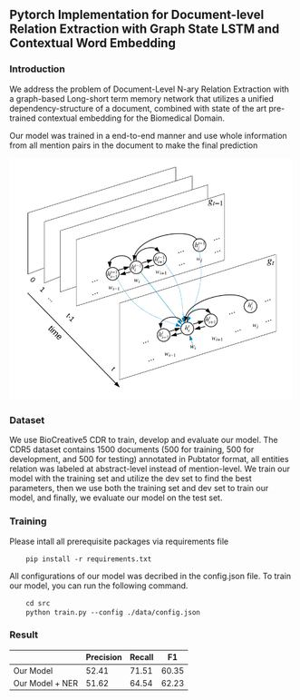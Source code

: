 
## Pytorch Implementation for Document-level Relation Extraction with Graph State LSTM and Contextual Word Embedding

### Introduction

We address the problem of Document-Level N-ary Relation Extraction with a graph-based Long-short term memory network that utilizes a unified dependency-structure of a document, combined with state of the art pre-trained contextual embedding for the Biomedical Domain.

Our model was trained in a end-to-end manner and use whole information from all mention pairs in the document to make the final prediction

<img src="glstm.png" alt="drawing" width="500"/>

### Dataset

We use BioCreative5 CDR to train, develop and evaluate our model. The CDR5 dataset contains 1500 documents (500 for training, 500 for development, and 500 for testing) annotated in Pubtator format, all entities relation was labeled at abstract-level instead of mention-level. We train our model with the training set and utilize the dev set to find the best parameters, then we use both the training set and dev set to train our model, and finally, we evaluate our model on the test set.

### Training

Please intall all prerequisite packages via requirements file

```
    pip install -r requirements.txt
```

All configurations of our model was decribed in the config.json file. To train our model, you can run the following command.

```
    cd src
    python train.py --config ./data/config.json
```

### Result

|       | Precision | Recall | F1 |
| :----------- | ----------- | ----------- | ---------- |
| Our Model      |  52.41      | 71.51 | 60.35 |
| Our Model + NER   |   51.62      |     64.54 | 62.23 |
